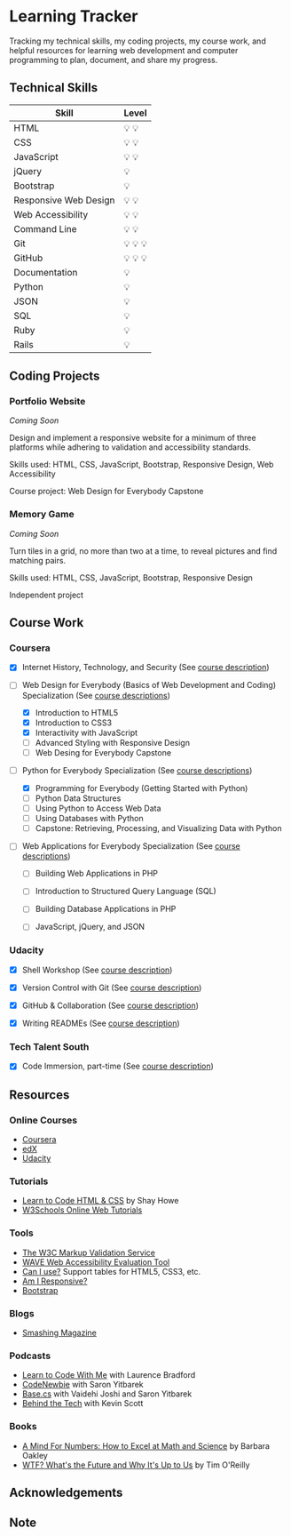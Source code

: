 # Learning Tracker

Tracking my technical skills, my coding projects, my course work, and helpful resources for learning web development and computer programming to plan, document, and share my progress.


## Technical Skills

Skill | Level
--- | ---
HTML | :bulb: :bulb:
CSS | :bulb: :bulb:
JavaScript | :bulb: :bulb:
jQuery | :bulb:
Bootstrap | :bulb:
Responsive Web Design | :bulb: :bulb:
Web Accessibility | :bulb: :bulb:
Command Line | :bulb: :bulb:
Git | :bulb: :bulb: :bulb:
GitHub | :bulb: :bulb: :bulb:
Documentation | :bulb:
Python | :bulb:
JSON | :bulb:
SQL | :bulb:
Ruby | :bulb:
Rails | :bulb:


## Coding Projects

### Portfolio Website

*Coming Soon*

Design and implement a responsive website for a minimum of three platforms while adhering to validation and accessibility standards. 

Skills used: HTML, CSS, JavaScript, Bootstrap, Responsive Design, Web Accessibility

Course project: Web Design for Everybody Capstone


### Memory Game

*Coming Soon*

Turn tiles in a grid, no more than two at a time, to reveal pictures and find matching pairs. 

Skills used: HTML, CSS, JavaScript, Bootstrap, Responsive Design

Independent project


## Course Work

### Coursera

- [x] Internet History, Technology, and Security
(See [course description](https://www.coursera.org/learn/internet-history))

- [ ] Web Design for Everybody (Basics of Web Development and Coding) Specialization
(See [course descriptions](https://www.coursera.org/specializations/web-design))
  - [X] Introduction to HTML5
  - [X] Introduction to CSS3
  - [X] Interactivity with JavaScript
  - [ ] Advanced Styling with Responsive Design
  - [ ] Web Desing for Everybody Capstone

- [ ] Python for Everybody Specialization
(See [course descriptions](https://www.coursera.org/specializations/python))
  - [X] Programming for Everybody (Getting Started with Python)
  - [ ] Python Data Structures
  - [ ] Using Python to Access Web Data
  - [ ] Using Databases with Python
  - [ ] Capstone: Retrieving, Processing, and Visualizing Data with Python

- [ ] Web Applications for Everybody Specialization
(See [course descriptions](https://www.coursera.org/specializations/web-applications))
  - [ ] Building Web Applications in PHP
  - [ ] Introduction to Structured Query Language (SQL)
  - [ ] Building Database Applications in PHP
  - [ ] JavaScript, jQuery, and JSON


### Udacity

- [X] Shell Workshop
(See [course description](https://www.udacity.com/course/shell-workshop--ud206))

- [X] Version Control with Git
(See [course description](https://www.udacity.com/course/version-control-with-git--ud123))

- [X] GitHub & Collaboration
(See [course description](https://www.udacity.com/course/github-collaboration--ud456))

- [X] Writing READMEs
(See [course description](https://www.udacity.com/course/writing-readmes--ud777))


### Tech Talent South

- [X] Code Immersion, part-time
(See [course description](https://www.techtalentsouth.com/courses/code-immersion/))


## Resources

### Online Courses

- [Coursera](https://www.coursera.org)
- [edX](https://www.edx.org)
- [Udacity](https://www.udacity.com)


### Tutorials

- [Learn to Code HTML & CSS](https://learn.shayhowe.com) by Shay Howe
- [W3Schools Online Web Tutorials](https://www.w3schools.com)


### Tools

- [The W3C Markup Validation Service](https://validator.w3.org)
- [WAVE Web Accessibility Evaluation Tool](https://wave.webaim.org)
- [Can I use?](https://caniuse.com) Support tables for HTML5, CSS3, etc.
- [Am I Responsive?](http://ami.responsivedesign.is)
- [Bootstrap](https://getbootstrap.com)


### Blogs

- [Smashing Magazine](https://www.smashingmagazine.com)


### Podcasts

- [Learn to Code With Me](https://learntocodewith.me/podcast/) with Laurence Bradford
- [CodeNewbie](https://www.codenewbie.org/podcast) with Saron Yitbarek
- [Base.cs](https://www.codenewbie.org/basecs) with Vaidehi Joshi and Saron Yitbarek
- [Behind the Tech](https://behindthetech.libsynpro.com) with Kevin Scott

### Books

- [A Mind For Numbers: How to Excel at Math and Science](https://barbaraoakley.com/books/a-mind-for-numbers/) by Barbara Oakley
- [WTF? What's the Future and Why It's Up to Us](https://www.oreilly.com/tim/wtf-book.html) by Tim O'Reilly


## Acknowledgements 

## Note